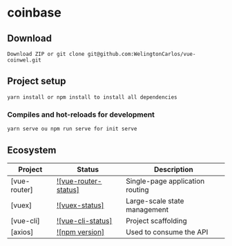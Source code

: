# coinbase

## Download

```
Download ZIP or git clone git@github.com:WelingtonCarlos/vue-coinwel.git
```

## Project setup

```
yarn install or npm install to install all dependencies
```

### Compiles and hot-reloads for development

```
yarn serve ou npm run serve for init serve
```

## Ecosystem

| Project      | Status                                     | Description                     |
| ------------ | ------------------------------------------ | ------------------------------- |
| [vue-router] | [![vue-router-status]][vue-router-package] | Single-page application routing |
| [vuex]       | [![vuex-status]][vuex-package]             | Large-scale state management    |
| [vue-cli]    | [![vue-cli-status]][vue-cli-package]       | Project scaffolding             |
| [axios]      | [![npm version]][axios-package]            | Used to consume the API         |

[vue-router-package]: https://www.npmjs.com/package/vue-router
[vuex-package]: https://www.npmjs.com/package/vuex
[vue-cli-package]: https://www.npmjs.com/package/@vue/cli
[axios-package]: https://www.npmjs.org/package/axios
